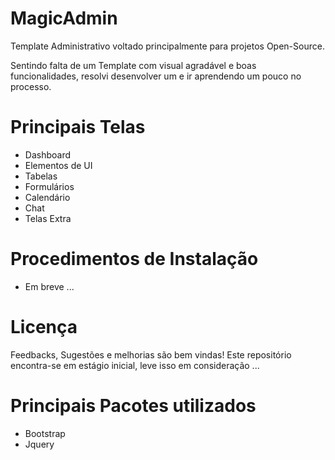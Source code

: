 # MagicAdmin

Template Administrativo voltado principalmente para projetos Open-Source.

Sentindo falta de um Template com visual agradável e boas funcionalidades, resolvi desenvolver um e ir aprendendo um pouco no processo.

# Principais Telas
* Dashboard
* Elementos de UI
* Tabelas
* Formulários
* Calendário
* Chat
* Telas Extra


# Procedimentos de Instalação
* Em breve ...

# Licença

Feedbacks, Sugestões e melhorias são bem vindas!
Este repositório encontra-se em estágio inicial, leve isso em consideração ...

# Principais Pacotes utilizados
* Bootstrap
* Jquery
